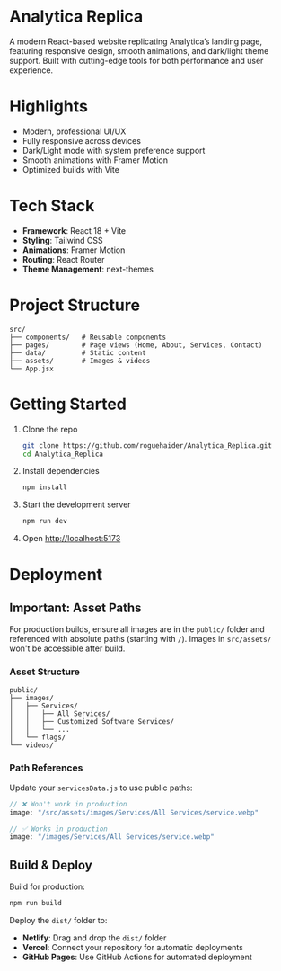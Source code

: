 # Analytica Replica

A modern React-based website replicating Analytica’s landing page, featuring responsive design, smooth animations, and dark/light theme support. Built with cutting-edge tools for both performance and user experience.

# Highlights
- Modern, professional UI/UX
- Fully responsive across devices
- Dark/Light mode with system preference support
- Smooth animations with Framer Motion
- Optimized builds with Vite

# Tech Stack
- **Framework**: React 18 + Vite
- **Styling**: Tailwind CSS
- **Animations**: Framer Motion
- **Routing**: React Router
- **Theme Management**: next-themes

# Project Structure
```
src/
├── components/   # Reusable components
├── pages/        # Page views (Home, About, Services, Contact)
├── data/         # Static content
├── assets/       # Images & videos
└── App.jsx
```

# Getting Started
1. Clone the repo  
   ```bash
   git clone https://github.com/roguehaider/Analytica_Replica.git
   cd Analytica_Replica
   ```

2. Install dependencies  
   ```bash
   npm install
   ```

3. Start the development server  
   ```bash
   npm run dev
   ```

4. Open [http://localhost:5173](http://localhost:5173)

# Deployment

## Important: Asset Paths
For production builds, ensure all images are in the `public/` folder and referenced with absolute paths (starting with `/`). Images in `src/assets/` won't be accessible after build.

### Asset Structure
```
public/
├── images/
│   ├── Services/
│   │   ├── All Services/
│   │   ├── Customized Software Services/
│   │   └── ...
│   └── flags/
└── videos/
```

### Path References
Update your `servicesData.js` to use public paths:
```javascript
// ❌ Won't work in production
image: "/src/assets/images/Services/All Services/service.webp"

// ✅ Works in production
image: "/images/Services/All Services/service.webp"
```

## Build & Deploy
Build for production:
```bash
npm run build
```

Deploy the `dist/` folder to:
- **Netlify**: Drag and drop the `dist/` folder
- **Vercel**: Connect your repository for automatic deployments
- **GitHub Pages**: Use GitHub Actions for automated deployment


